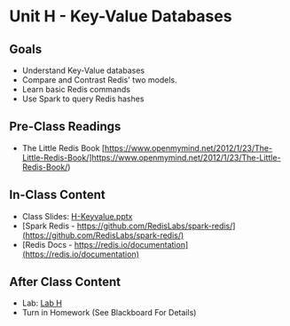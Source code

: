 # Unit H - Key-Value Databases

## Goals

- Understand Key-Value databases
- Compare and Contrast Redis' two models.
- Learn basic Redis commands
- Use Spark to query Redis hashes

## Pre-Class Readings

- The Little Redis Book [https://www.openmymind.net/2012/1/23/The-Little-Redis-Book/]https://www.openmymind.net/2012/1/23/The-Little-Redis-Book/)

## In-Class Content

- Class Slides: [H-Keyvalue.pptx](H-Keyvalue.pptx)
- [Spark Redis - https://github.com/RedisLabs/spark-redis/](https://github.com/RedisLabs/spark-redis/)
- [Redis Docs - https://redis.io/documentation](https://redis.io/documentation)

## After Class Content

- Lab: [Lab H](lab-H.md)
- Turn in Homework (See Blackboard For Details)